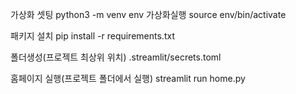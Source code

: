 가상화 셋팅
python3 -m venv env
가상화실행
source env/bin/activate

패키지 설치
pip install -r requirements.txt

폴더생성(프로젝트 최상위 위치)
.streamlit/secrets.toml

홈페이지 실행(프로젝트 폴더에서 실행)
streamlit run home.py




